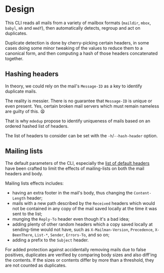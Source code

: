 # Design

This CLI reads all mails from a variety of mailbox formats (`maildir`,
`mbox`, `babyl`, `mh` and `mmdf`), then automatically detects, regroup and
act on duplicates.

Duplicate detection is done by cherry-picking certain headers, in some
cases doing some minor tweaking of the values to reduce them to a
canonical form, and then computing a hash of those headers concatenated
together.

## Hashing headers

In theory, we could rely on the mail's `Message-ID` as a key to identify duplicate mails.

The reality is messier. There is no guarantee that `Message-ID` is unique
or even present. Yes, certain broken mail servers which must remain
nameless are guilty of this. 😩

That is why `mdedup` propose to identify uniqueness of mails based on an ordered hashed list of
headers.

The list of headers to consider can be set with the `-h`/`--hash-header` option.

## Mailing lists

The default parameters of the CLI, especially the [list of default headers](https://kdeldycke.github.io/mail-deduplicate/mail_deduplicate.html#mail_deduplicate.HASH_HEADERS)
have been crafted to limit the effects
of mailing-lists on both the mail headers and body.

Mailing lists effects includes:

- having an extra footer in the mail's body, thus changing the `Content-Length`
  header;
- mails with a new path described by the `Received` headers which would not
  be contained in any copy of the mail saved locally at the time it was
  sent to the list;
- munging the `Reply-To` header even though it's a bad idea;
- adding plenty of other random headers which a copy saved locally at
  sending-time would not have, such as `X-Mailman-Version`,
  `Precedence`, `X-BeenThere`, `List-*`, `Sender`, `Errors-To`, and so
  on;
- adding a prefix to the `Subject` header.

For added protection against accidentally removing mails due to false
positives, duplicates are verified by comparing body sizes and also
diff'ing the contents. If the sizes or contents differ by more than a
threshold, they are not counted as duplicates.
